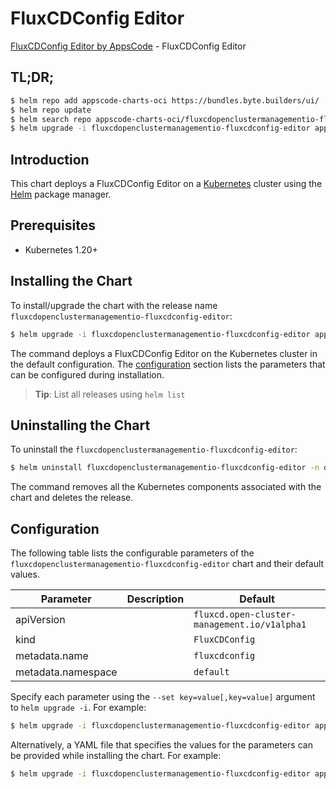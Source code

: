 # FluxCDConfig Editor

[FluxCDConfig Editor by AppsCode](https://appscode.com) - FluxCDConfig Editor

## TL;DR;

```bash
$ helm repo add appscode-charts-oci https://bundles.byte.builders/ui/
$ helm repo update
$ helm search repo appscode-charts-oci/fluxcdopenclustermanagementio-fluxcdconfig-editor --version=v0.13.0
$ helm upgrade -i fluxcdopenclustermanagementio-fluxcdconfig-editor appscode-charts-oci/fluxcdopenclustermanagementio-fluxcdconfig-editor -n default --create-namespace --version=v0.13.0
```

## Introduction

This chart deploys a FluxCDConfig Editor on a [Kubernetes](http://kubernetes.io) cluster using the [Helm](https://helm.sh) package manager.

## Prerequisites

- Kubernetes 1.20+

## Installing the Chart

To install/upgrade the chart with the release name `fluxcdopenclustermanagementio-fluxcdconfig-editor`:

```bash
$ helm upgrade -i fluxcdopenclustermanagementio-fluxcdconfig-editor appscode-charts-oci/fluxcdopenclustermanagementio-fluxcdconfig-editor -n default --create-namespace --version=v0.13.0
```

The command deploys a FluxCDConfig Editor on the Kubernetes cluster in the default configuration. The [configuration](#configuration) section lists the parameters that can be configured during installation.

> **Tip**: List all releases using `helm list`

## Uninstalling the Chart

To uninstall the `fluxcdopenclustermanagementio-fluxcdconfig-editor`:

```bash
$ helm uninstall fluxcdopenclustermanagementio-fluxcdconfig-editor -n default
```

The command removes all the Kubernetes components associated with the chart and deletes the release.

## Configuration

The following table lists the configurable parameters of the `fluxcdopenclustermanagementio-fluxcdconfig-editor` chart and their default values.

|     Parameter      | Description |                         Default                         |
|--------------------|-------------|---------------------------------------------------------|
| apiVersion         |             | <code>fluxcd.open-cluster-management.io/v1alpha1</code> |
| kind               |             | <code>FluxCDConfig</code>                               |
| metadata.name      |             | <code>fluxcdconfig</code>                               |
| metadata.namespace |             | <code>default</code>                                    |


Specify each parameter using the `--set key=value[,key=value]` argument to `helm upgrade -i`. For example:

```bash
$ helm upgrade -i fluxcdopenclustermanagementio-fluxcdconfig-editor appscode-charts-oci/fluxcdopenclustermanagementio-fluxcdconfig-editor -n default --create-namespace --version=v0.13.0 --set apiVersion=fluxcd.open-cluster-management.io/v1alpha1
```

Alternatively, a YAML file that specifies the values for the parameters can be provided while
installing the chart. For example:

```bash
$ helm upgrade -i fluxcdopenclustermanagementio-fluxcdconfig-editor appscode-charts-oci/fluxcdopenclustermanagementio-fluxcdconfig-editor -n default --create-namespace --version=v0.13.0 --values values.yaml
```
